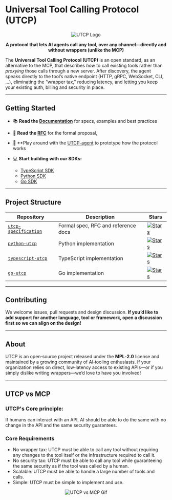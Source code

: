 # Universal Tool Calling Protocol (UTCP)

<p align="center">
  <img src="../assets/banner.png" alt="UTCP Logo" />
</p>

<p align="center">
  <strong>A protocol that lets AI agents call any tool, over any channel—directly and without wrappers (unlike the MCP)</strong>
</p>

The **Universal Tool Calling Protocol (UTCP)** is an open standard, as an alternative to the MCP, that describes *how* to call existing tools rather than *proxying* those calls through a new server. After discovery, the agent speaks directly to the tool’s native endpoint (HTTP, gRPC, WebSocket, CLI, …), eliminating the “wrapper tax,” reducing latency, and letting you keep your existing auth, billing and security in place.

---

## Getting Started

* 📚 **Read the [Documentation](https://utcp.io)** for specs, examples and best practices
* 📜 **Read the [RFC](https://github.com/universal-tool-calling-protocol/utcp-specification/blob/main/RFC.md)** for the formal proposal,
* 🤖 **Play around with the [UTCP-agent](https://github.com/universal-tool-calling-protocol/utcp-agent) to prototype how the protocol works
* 💻 **Start building with our SDKs:**

  * [TypeScript SDK](https://github.com/universal-tool-calling-protocol/typescript-utcp)
  * [Python SDK](https://github.com/universal-tool-calling-protocol/python-utcp)
  * [Go SDK](https://github.com/universal-tool-calling-protocol/go-utcp)

---

## Project Structure

| Repository                                                                                    | Description                         | Stars                                                                                                                                                                                             |
| --------------------------------------------------------------------------------------------- | ----------------------------------- | ------------------------------------------------------------------------------------------------------------------------------------------------------------------------------------------------- |
| [`utcp-specification`](https://github.com/universal-tool-calling-protocol/utcp-specification) | Formal spec, RFC and reference docs | [![Stars](https://img.shields.io/github/stars/universal-tool-calling-protocol/utcp-specification?style=social)](https://github.com/universal-tool-calling-protocol/utcp-specification/stargazers) |
| [`python-utcp`](https://github.com/universal-tool-calling-protocol/python-utcp)               | Python implementation               | [![Stars](https://img.shields.io/github/stars/universal-tool-calling-protocol/python-utcp?style=social)](https://github.com/universal-tool-calling-protocol/python-utcp/stargazers)               |
| [`typescript-utcp`](https://github.com/universal-tool-calling-protocol/typescript-utcp)       | TypeScript implementation           | [![Stars](https://img.shields.io/github/stars/universal-tool-calling-protocol/typescript-utcp?style=social)](https://github.com/universal-tool-calling-protocol/typescript-utcp/stargazers)       |
| [`go-utcp`](https://github.com/universal-tool-calling-protocol/go-utcp)               | Go implementation                   | [![Stars](https://img.shields.io/github/stars/universal-tool-calling-protocol/go-utcp?style=social)](https://github.com/universal-tool-calling-protocol/go-utcp/stargazers)               |

---

## Contributing

We welcome issues, pull requests and design discussion. **If you’d like to add support for another language, tool or framework, open a discussion first so we can align on the design!**

---

## About

UTCP is an open‑source project released under the **MPL‑2.0** license and maintained by a growing community of AI‑tooling enthusiasts. If your organization relies on direct, low‑latency access to existing APIs—or if you simply dislike writing wrappers—we’d love to have you involved!

---

## UTCP vs MCP

### UTCP's Core principle: 
If humans can interact with an API, AI should be able to do the same with no change in the API and the same security guarantees.

### Core Requirements
* No wrapper tax: UTCP must be able to call any tool without requiring any changes to the tool itself or the infrastructure required to call it.
* No security tax: UTCP must be able to call any tool while guaranteeing the same security as if the tool was called by a human.
* Scalable: UTCP must be able to handle a large number of tools and calls.
* Simple: UTCP must be simple to implement and use.

<p align="center">
  <!-- TODO: Replace with animated demo once recorded -->
  <img src="../assets/mcp-vs-utcp.gif" alt="UTCP vs MCP Gif" />
</p>
